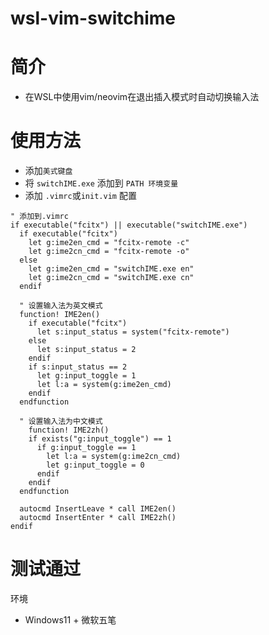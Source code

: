 # wsl-vim-switchime

# 简介
- 在WSL中使用vim/neovim在退出插入模式时自动切换输入法  
# 使用方法
- 添加`美式键盘`
- 将 `switchIME.exe` 添加到 `PATH 环境变量` 
- 添加 `.vimrc`或`init.vim` 配置 
```
" 添加到.vimrc
if executable("fcitx") || executable("switchIME.exe")
  if executable("fcitx")
    let g:ime2en_cmd = "fcitx-remote -c"
    let g:ime2cn_cmd = "fcitx-remote -o"
  else
    let g:ime2en_cmd = "switchIME.exe en"
    let g:ime2cn_cmd = "switchIME.exe cn"
  endif

  " 设置输入法为英文模式
  function! IME2en()
    if executable("fcitx")
      let s:input_status = system("fcitx-remote")
    else
      let s:input_status = 2
    endif
    if s:input_status == 2
      let g:input_toggle = 1
      let l:a = system(g:ime2en_cmd)
    endif
  endfunction

  " 设置输入法为中文模式
    function! IME2zh()
    if exists("g:input_toggle") == 1
      if g:input_toggle == 1
        let l:a = system(g:ime2cn_cmd)
        let g:input_toggle = 0
      endif
    endif
  endfunction

  autocmd InsertLeave * call IME2en()
  autocmd InsertEnter * call IME2zh()
endif

```

# 测试通过
环境
- Windows11 + 微软五笔
